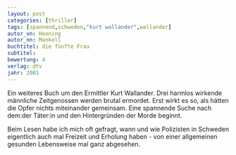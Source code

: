 ```yaml
---
layout: post
categories: [thriller]
tags: [spannend,schweden,"kurt wallander",wallander]
autor_vn: Henning
autor_nn: Mankell
buchtitel: die fünfte Frau
subtitel:
bewertung: 4
verlag: dtv
jahr: 2001
---
```


Ein weiteres Buch um den Ermittler Kurt Wallander. Drei harmlos wirkende männliche Zeitgenossen werden brutal ermordet. Erst wirkt es so, als hätten die Opfer nichts miteinander gemeinsam. Eine spannende Suche nach dem:der Täter:in und den Hintergründen der Morde beginnt.

Beim Lesen habe ich mich oft gefragt, wann und wie Polizisten in Schweden eigentlich auch mal Freizeit und Erholung haben - von einer allgemeinen gesunden Lebensweise mal ganz abgesehen.
